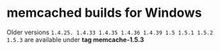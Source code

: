 # memcached builds for Windows

Older versions `1.4.25. 1.4.33 1.4.35 1.4.36 1.4.39 1.5 1.5.1 1.5.2 1.5.3` are available under **tag memcache-1.5.3**